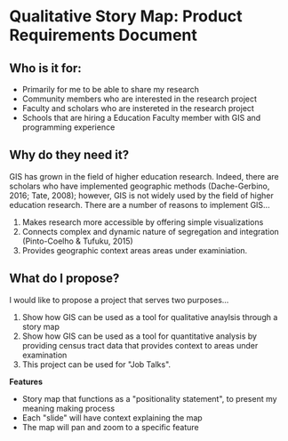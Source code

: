 # Qualitative Story Map: Product Requirements Document

## Who is it for:

* Primarily for me to be able to share my research
* Community members who are interested in the research project
* Faculty and scholars who are instereted in the research project
* Schools that are hiring a Education Faculty member with GIS and programming experience

## Why do they need it?

GIS has grown in the field of higher education research. Indeed, there are scholars who have implemented geographic methods (Dache-Gerbino, 2016; Tate, 2008); however, GIS is not widely used by the field of higher education research. There are a number of reasons to implement GIS...

1. Makes research more accessible by offering simple visualizations
1. Connects complex and dynamic nature of segregation and integration (Pinto-Coelho & Tufuku, 2015)
1. Provides geographic context areas areas under examiniation.

## What do I propose?

I would like to propose a project that serves two purposes...

1. Show how GIS can be used as a tool for qualitative anaylsis through a story map
1. Show how GIS can be used as a tool for quantitative analysis by providing census tract data that provides context to areas under examination
1. This project can be used for "Job Talks". 

**Features**
* Story map that functions as a "positionality statement", to present my meaning making process
* Each "slide" will have context explaining the map
* The map will pan and zoom to a specific feature
